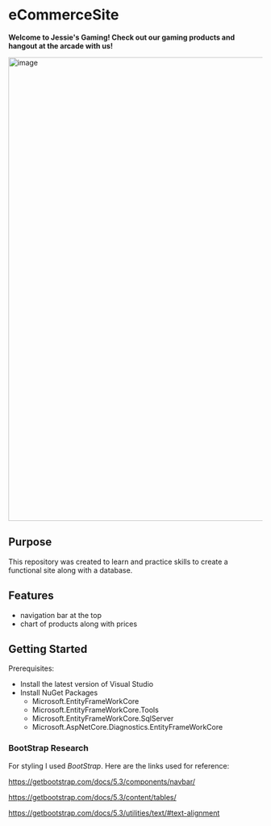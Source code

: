 # eCommerceSite
**Welcome to Jessie's Gaming! Check out our gaming products and hangout at the arcade with us!** 

<img width="917" alt="image" src="https://github.com/user-attachments/assets/9948c050-3b32-4533-83d0-7a6e0f206304">

## Purpose
This repository was created to learn and practice skills to create a functional site along with a database. 

## Features
- navigation bar at the top
- chart of products along with prices

## Getting Started
Prerequisites:
- Install the latest version of Visual Studio
- Install NuGet Packages
    - Microsoft.EntityFrameWorkCore
    - Microsoft.EntityFrameWorkCore.Tools
    - Microsoft.EntityFrameWorkCore.SqlServer
    - Microsoft.AspNetCore.Diagnostics.EntityFrameWorkCore

### BootStrap Research 
For styling I used *BootStrap*. Here are the links used for reference:

https://getbootstrap.com/docs/5.3/components/navbar/

https://getbootstrap.com/docs/5.3/content/tables/

https://getbootstrap.com/docs/5.3/utilities/text/#text-alignment
